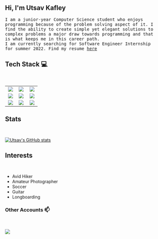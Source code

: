 <h2> Hi, I'm Utsav Kafley <br/> </h2>

<p> <samp> I am a junior-year Computer Science student who enjoys programming because of the problem solving aspect of it. I find the ability to create simple yet elegant solutions to complex problems a major draw towards programming and that is what keeps me in this career path. <br/>
 I am currently searching for Software Engineer Internship for summer 2022. Find my resume <a href="https://drive.google.com/file/d/1bOS6jPk_NFqpB-w0yKPCPiMIm6iJFks7/view?usp=sharing" target="_blank">here</a></p> 
  
  
## Tech Stack :computer:

<br>
<table>
<tbody>
<tr>
<td align="center" width="30%">
<img src="https://img.icons8.com/color/48/000000/vue-js.png"/>
</td>

<td align="center" width="30%">
<img src="https://img.icons8.com/color/48/000000/nodejs.png"/>
</td>

<td align="center" width="30%">
<img src="https://img.icons8.com/color/48/000000/javascript--v1.png"/>
</td>
</tr>

<tr>
<td align="center" width="30%">
<img src="https://img.icons8.com/fluency/48/000000/linux-terminal.png"/>
</td>

<td align="center" width="30%">
<img src="https://img.icons8.com/color/48/000000/c-programming.png"/>  
</td>
  
<td align="center" width="30%">
<img src="https://img.icons8.com/color/48/000000/mysql-logo.png"/>  
</td>
</tr>

<tr>
<td align="center" width="30%">
<img src="https://img.icons8.com/color/48/000000/git.png"/>
</td>

<td align="center" width="30%">
<img src="https://img.icons8.com/external-tal-revivo-shadow-tal-revivo/48/000000/external-net-or-dot-net-a-software-framework-developed-by-microsoft-logo-shadow-tal-revivo.png"/>
</td>
<td align="center" width="30%"> 
<img src="https://img.icons8.com/color/48/000000/azure-1.png"/>
</td>

</tr>

</tbody>
</table>

  <h2> Stats </h2>
  <br/>
  
[![Utsav's GitHub stats](https://github-readme-stats.vercel.app/api?username=utsavkafley)](https://github.com/utsavkafley/github-readme-stats)
  
  <h2> Interests </h3>
  <br/>
  <p align="center">
  <ul>
    <li>Avid Hiker</li>
    <li>Amateur Photographer</li>
    <li>Soccer</li>
    <li>Guitar</li>
    <li>Longboarding</li>
  </ul>
  </p>
  
  
<h3> Other Accounts 📫 </h3>
<br/>
<p>
<a href="https://www.linkedin.com/in/utsavkafley/" target="_blank"><img src="https://img.shields.io/badge/linkedin-%230077B5.svg?&style=for-the-badge&logo=linkedin&logoColor=white"/></a>
</p>
